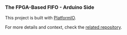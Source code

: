 ### The FPGA-Based FIFO - Arduino Side

This project is built with [PlatformIO](https://platformio.org/).

For more details and context, check the [related repository](https://github.com/dehre/fpga-spi-fifo/).
